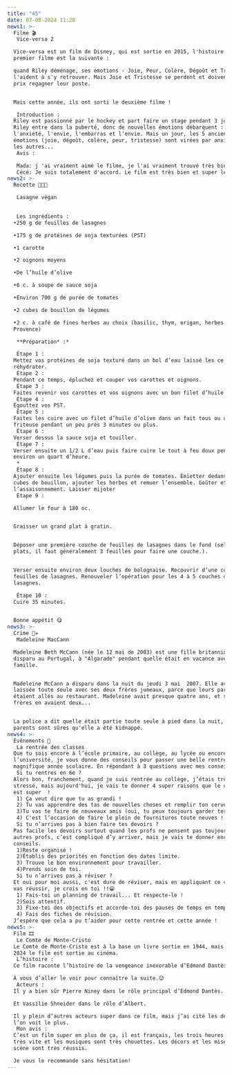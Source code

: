 ```yaml
---
title: "45"
date: 07-08-2024 11:28
news1: >-
  Filme 🎬 
   Vice-versa 2 

  Vice-versa est un film de Disney, qui est sortie en 2015, l'histoire du
  premier filme est la suivante : 

  quand Riley déménage, ses émotions - Joie, Peur, Colère, Dégoût et Tristesse -
  l'aident à s'y retrouver. Mais Joie et Tristesse se perdent et doivent à tout
  prix regagner leur poste.


  Mais cette année, ils ont sorti le deuxième filme !

   Introduction : 
  Riley est passionné par le hockey et part faire un stage pendant 3 jours, mais
  Riley entre dans la puberté, donc de nouvelles émotions débarquent :
  l'anxiété, l'envie, l'embarras et l'envie. Mais un jour, les 5 anciennes
  émotions (joie, dégoût, colère, peur, tristesse) sont virées par anxiété est
  les autres... 
   Avis :

   Mada: j 'ai vraiment aimé le filme, je l'ai vraiment trouvé très bien parce qu'il a bien représenté la puberté de Riley...
   Cécé: Je suis totalement d'accord. Le film est très bien et super léger, je l'ai préféré au premier. Je vous le conseille vraiment si vous avez envie de rire, de pleurer et de comprendre plein de choses.
news2: >-
  Recette 👩🏼‍🍳 

   Lasagne végan 

   
   Les ingrédients : 
  •250 g de feuilles de lasagnes

  •175 g de protéines de soja texturées (PST)

  •1 carotte

  •2 oignons moyens

  •De l’huile d’olive

  •6 c. à soupe de sauce soja

  •Environ 700 g de purée de tomates

  •2 cubes de bouillon de légumes

  •2 c. à café de fines herbes au choix (basilic, thym, origan, herbes de
  Provence)

   **Préparation* :* 

   Étape 1 : 
  Mettez vos protéines de soja texturé dans un bol d’eau laissé les ce
  réhydrater. 
   Étape 2 : 
  Pendant ce temps, épluchez et couper vos carottes et oignons.
   Étape 3 : 
  Faites revenir vos carottes et vos oignons avec un bon filet d’huile d’olive.
   Étape 4 : 
  Égouttez vos PST.
   Étape 5 : 
  Faites les cuire avec un filet d’huile d’olive dans un fait tous ou une
  friteuse pendant un peu près 3 minutes ou plus.
   Étape 6 : 
  Verser dessus la sauce soja et touiller. 
   Étape 7 : 
  Verser ensuite un 1/2 L d’eau puis faire cuire le tout à feu doux pendant
  environ un quart d’heure.
   *
   Étape 8 : 
  Ajouter ensuite les légumes puis la purée de tomates. Émietter dedans les deux
  cubes de bouillon, ajouter les herbes et remuer l’ensemble. Goûter et corriger
  l’assaisonnement. Laisser mijoter
   Étape 9 : 

  Allumer le four à 180 oc.


  Graisser un grand plat à gratin.


  Déposer une première couche de feuilles de lasagnes dans le fond (selon les
  plats, il faut généralement 3 feuilles pour faire une couche.).


  Verser ensuite environ deux louches de bolognaise. Recouvrir d’une couche de
  feuilles de lasagnes. Renouveler l’opération pour les 4 à 5 couches de
  lasagnes. 

   Étape 10 : 
  Cuire 35 minutes. 


  Bonne appétit 😋
news3: >-
  Crime 🧑‍✈ 
   Madeleine MacCann 

  Madeleine Beth McCann (née le 12 mai de 2003) est une fille britannique qui a
  disparu au Portugal, à "Algarade" pendant quelle était en vacance avec sa
  famille.


  Madeleine McCann a disparu dans la nuit du jeudi 3 mai  2007. Elle avait été
  laissée toute seule avec ses deux frères jumeaux, parce que leurs parents
  étaient allés au restaurant. Madeleine avait presque quatre ans, et ses deux
  frères en avaient deux...


  La police a dit quelle était partie toute seule à pied dans la nuit, mais ses
  parents sont sûres qu'elle a été kidnappé.
news4: >-
  Événements 🥳 
   La rentrée des classes 
  Que tu sois encore à l’école primaire, au collège, au lycée ou encore à
  l’université, je vous donne des conseils pour passer une belle rentrée et une
  magnifique année scolaire. En répondant à 3 questions avec mes conseils.
   Si tu rentres en 6e ? 
  Alors bon, franchement, quand je suis rentrée au collège, j’étais très
  stressé, mais aujourd'hui, je vais te donner 4 super raisons que le collège
  est super  ! 
   1) Ça veut dire que tu as grandi !
   2) Tu vas apprendre des tas de nouvelles choses et remplir ton cerveau de connaissances.
   3)Tu vas te faire de nouveaux amis (oui, tu peux toujours garder tes anciens amis, ne t’inquiètes pas.).
   4) C'est l’occasion de faire le plein de fournitures toute neuves !
   Si tu n’arrives pas à bien faire tes devoirs ? 
  Pas facile les devoirs surtout quand les profs ne pensent pas toujours aux
  autres profs, c’est compliqué d’y arriver, mais je vais te donner encore 4
  conseils. 
   1)Reste organisé !
   2)Établis des priorités en fonction des dates limite.
   3) Trouve le bon environnement pour travailler.
   4)Prends soin de toi.
   Si tu n’arrives pas à réviser ? 
  Et oui pour moi aussi, c'est dure de réviser, mais en appliquant ce combo, tu
  vas réussir, je crois en toi !!😁
   1) Fais-toi un planning de travail... Et respecte-le !
   2)Sois attentif.
   3) Fixe-toi des objectifs et accorde-toi des pauses de temps en temps.
   4) Fais des fiches de révision.
  J’espère que cela a pu t’aider pour cette rentrée et cette année !
news5: >-
  Film 🎞 
   Le Comte de Monte-Cristo 
  Le Comte de Monte-Cristo est à la base un livre sortie en 1944, mais juillet
  2024 le film est sortie au cinéma.
   L’histoire : 
  Ce film raconte l’histoire de la vengeance inexorable d’Edmond Dantèse.

  À vous d’aller le voir pour connaître la suite.😉
   Acteurs : 
  Il y a bien sûr Pierre Niney dans le rôle principal d’Edmond Dantès.

  Et Vassilie Shneider dans le rôle d’Albert.

  Il y plein d’autres acteurs super dans ce film, mais j’ai cité les deux que
  l’on voit le plus.
   Mon avis : 
  C’est un film super en plus de ça, il est français, les trois heures passent
  très vite et les musiques sont très chouettes. Les décors et les mises en
  scène sont très réussis. 

  Je vous le recommande sans hésitation!
---
```

